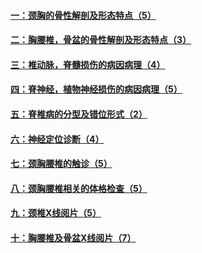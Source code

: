 #### [一：颈胸的骨性解剖及形态特点（5）](/longjikang/1.md)
#### [二：胸腰椎，骨盆的骨性解剖及形态特点（3）](/longjikang/2.md)
#### [三：椎动脉，脊髓损伤的病因病理（4）](/longjikang/3.md)
#### [四：脊神经，植物神经损伤的病因病理（5）](/longjikang/4.md)
#### [五：脊椎病的分型及错位形式（2）](/longjikang/5.md)
#### [六：神经定位诊断（4）](/longjikang/6.md)
#### [七：颈胸腰椎的触诊（5）](/longjikang/7.md)
#### [八：颈胸腰椎相关的体格检查（5）](/longjikang/8.md)
#### [九：颈椎X线阅片（5）](/longjikang/9.md)
#### [十：胸腰椎及骨盆X线阅片（7）](/longjikang/10.md)